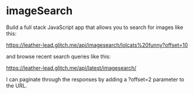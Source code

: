 # imageSearch

Build a full stack JavaScript app that allows you to search for images like this:

https://leather-lead.glitch.me/api/imagesearch/lolcats%20funny?offset=10 

and browse recent search queries like this:

https://leather-lead.glitch.me/api/latest/imagesearch/
      
I can paginate through the responses by adding a ?offset=2 parameter to the URL.
      
